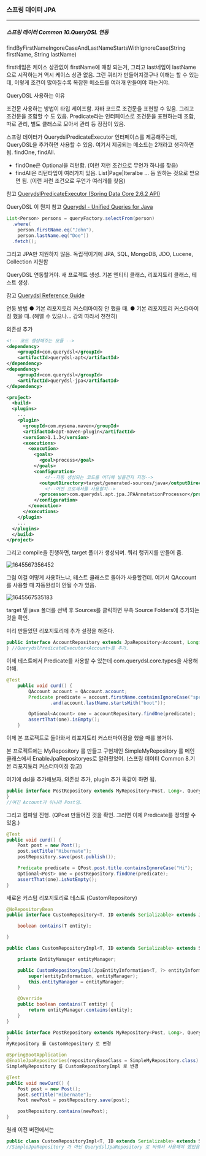 <h3>스프링 데이터 JPA</h3>
<hr/>
<h5>스프링 데이터 Common 10.QueryDSL 연동</h5>

findByFirstNameIngoreCaseAndLastNameStartsWithIgnoreCase(String firstName, String lastName)

first네임은 케이스 상관없이 firstName에 매칭 되는거, 그리고 last네임이 lastName으로 시작하는거 역시 케이스 상관 없음. 그런 쿼리가 만들어지겠구나 이해는 할 수 있는데, 이렇게 조건이 많아질수록 복잡한 메소드를 여러개 만들어야 하는거야. 

QueryDSL 사용하는 이유 

조건문 사용하는 방법이 타입 세이프함. 자바 코드로 조건문을 표현할 수 있음. 그리고 조건문을 조합할 수 도 있음. Predicate라는 인터페이스로 조건문을 표현하는데 조합, 따로 관리, 별도 클래스로 모아서 관리 등 장점이 있음.

스프링 데이터가 QuerydslPredicateExecutor 인터페이스를 제공해주는데, QueryDSL을 추가하면 사용할 수 있음. 여기서 제공되는 메소드는 2개라고 생각하면 됨. findOne, findAll.

- findOne은 Optional<T>을 리턴함. (이런 저런 조건으로 무언가 하나를 찾음)
- findAll은 리턴타입이 여러가지 있음. List<T>|Page<T>|Iteralbe<T> ... 등 원하는 것으로 받으면 됨. (이런 저런 조건으로 무언가 여러개를 찾음) 

참고 [QuerydslPredicateExecutor (Spring Data Core 2.6.2 API)](https://docs.spring.io/spring-data/commons/docs/current/api/org/springframework/data/querydsl/QuerydslPredicateExecutor.html)

QueryDSL 이 뭔지 참고 [Querydsl - Unified Queries for Java](http://querydsl.com/)

```java
List<Person> persons = queryFactory.selectFrom(person)
  .where(
    person.firstName.eq("John"),
    person.lastName.eq("Doe"))
  .fetch();
```

그리고 JPA만 지원하지 않음. 독립적이기에 JPA, SQL, MongoDB, JDO, Lucene, Collection 지원함

QueryDSL 연동할거야. 새 프로젝트 생성. 기본 엔티티 클래스, 리포지토리 클래스, 테스트 생성.

참고 [Querydsl Reference Guide](http://querydsl.com/static/querydsl/4.1.3/reference/html_single/#jpa_integration)

연동 방법
● 기본 리포지토리 커스터마이징 안 했을 때.
● 기본 리포지토리 커스타마이징 했을 때. (해맬 수 있으나... 강의 따라서 천천히)

의존성 추가

```xml
<!-- 코드 생성해주는 모듈 -->
<dependency>
    <groupId>com.querydsl</groupId>
    <artifactId>querydsl-apt</artifactId>
</dependency>
<dependency>
    <groupId>com.querydsl</groupId>
    <artifactId>querydsl-jpa</artifactId>
</dependency>
```

```xml
<project>
  <build>
  <plugins>
    ...
    <plugin>
      <groupId>com.mysema.maven</groupId>
      <artifactId>apt-maven-plugin</artifactId>
      <version>1.1.3</version>
      <executions>
        <execution>
          <goals>
            <goal>process</goal>
          </goals>
          <configuration>
              <!--자동 생성되는 코드를 어디에 넣을건지 지정-->
            <outputDirectory>target/generated-sources/java</outputDirectory>
              <!--어떤 프로세서를 사용할지-->
            <processor>com.querydsl.apt.jpa.JPAAnnotationProcessor</processor>
          </configuration>
        </execution>
      </executions>
    </plugin>
    ...
  </plugins>
  </build>
</project>
```

그리고 compile을 진행하면, target 폴더가 생성되며. 쿼리 랭귀지를 만들어 줌.

![1645567356452](https://user-images.githubusercontent.com/43261300/155227146-d887f272-cdb3-4c2a-aa75-926284803a93.png)

그럼 이걸 어떻게 사용하느냐, 테스트 클래스로 돌아가 사용할건데. 여기서 QAccount 를 사용할 때 자동완성이 안될 수가 있음. 

![1645567535183](https://user-images.githubusercontent.com/43261300/155227478-9bfa8da8-5397-42cc-8456-b84556a14450.png)

target 밑 java 폴더를 선택 후 Sources를 클릭하면 우측 Source Folders에 추가되는 것을 확인.

미리 만들었던 리포지토리에 추가 설정을 해준다.

```java
public interface AccountRepository extends JpaRepository<Account, Long>, QuerydslPredicateExecutor<Account> {
} //QuerydslPredicateExecutor<Account>를 추가.
```

이제 테스트에서 Predicate를 사용할 수 있는데 com.querydsl.core.types을 사용해야해.

```java
@Test
    public void curd() {
        QAccount account = QAccount.account;
        Predicate predicate = account.firstName.containsIgnoreCase("spring")
                .and(account.lastName.startsWith("boot"));

        Optional<Account> one = accountRepository.findOne(predicate);
        assertThat(one).isEmpty();
    }
```

이제 본 프로젝트로 돌아와서 리포지토리 커스터마이징을 했을 때를 볼거야.

본 프로젝트에는 MyRepository 를 만들고 구현체인 SimpleMyRepository 를 메인 클래스에서 EnableJpaRepositoryes로 알려줬었어. (스프링 데이터 Common 8.기본 리포지토리 커스터마이징 참고)

여기에 dsl을 추가해보자. 의존성 추가, plugin 추가 똑같이 하면 됨.

```java
public interface PostRepository extends MyRepository<Post, Long>, QuerydslPredicateExecutor<Post> {
}
//여긴 Account가 아니라 Post임.
```

그리고 컴파일 진행. (QPost 만들어진 것을 확인. 그러면 이제 Predicate를 정의할 수 있음.)

```java
@Test
public void curd() {
    Post post = new Post();
    post.setTitle("Hibernate");
    postRepository.save(post.publish());

    Predicate predicate = QPost.post.title.containsIgnoreCase("Hi");
    Optional<Post> one = postRepository.findOne(predicate);
    assertThat(one).isNotEmpty();
}
```

새로운 커스텀 리포지토리로 테스트 (CustomRepository)

```java
@NoRepositoryBean
public interface CustomRepository<T, ID extends Serializable> extends JpaRepository<T, ID> {

    boolean contains(T entity);

}
```

```java
public class CustomRepositoryImpl<T, ID extends Serializable> extends SimpleJpaRepository<T, ID> implements CustomRepository<T, ID>{

    private EntityManager entityManager;

    public CustomRepositoryImpl(JpaEntityInformation<T, ?> entityInformation, EntityManager entityManager) {
        super(entityInformation, entityManager);
        this.entityManager = entityManager;
    }

    @Override
    public boolean contains(T entity) {
        return entityManager.contains(entity);
    }
}
```

```java
public interface PostRepository extends MyRepository<Post, Long>, QuerydslPredicateExecutor<Post> {
}
MyRepository 를 CustomRepository 로 변경

@SpringBootApplication
@EnableJpaRepositories(repositoryBaseClass = SimpleMyRepository.class) //base class를 알려 줘야 해
SimpleMyRepository 를 CustomRepositoryImpl 로 변경
```

```java
@Test
public void newCurd() {
    Post post = new Post();
    post.setTitle("Hibernate");
    Post newPost = postRepository.save(post);

    postRepository.contains(newPost);
}
```

원래 이전 버전에서는

```java
public class CustomRepositoryImpl<T, ID extends Serializable> extends SimpleJpaRepository<T, ID> implements CustomRepository<T, ID>{
//SimpleJpaRepository 가 아닌 QuerydslJpaRepository 로 바꿔서 사용해야 했었음. 근데 버전이 업그레이드 되면서 해당 클래스가 deprecated됨
```

